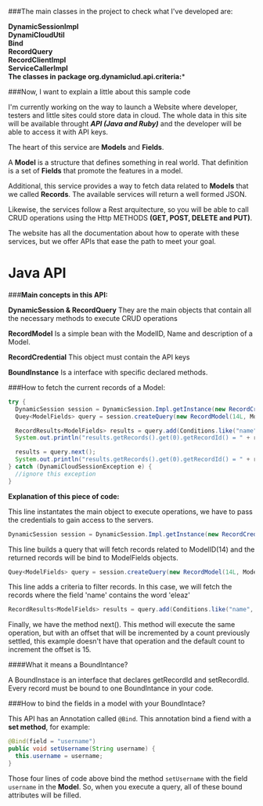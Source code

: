 ###The main classes in the project to check what I've developed are:

**DynamicSessionImpl**<br>
**DynamiCloudUtil**<br>
**Bind**<br>
**RecordQuery**<br>
**RecordClientImpl**<br>
**ServiceCallerImpl**<br>
**The classes in package org.dynamiclud.api.criteria:***

###Now, I want to explain a little about this sample code

I'm currently working on the way to launch a Website where developer, testers and little sites could store data in cloud.  The whole data in this site will be available throught **_API (Java and Ruby)_** and the developer will be able to access it with API keys.

The heart of this service are **Models** and **Fields**.

A **Model** is a structure that defines something in real world.  That definition is a set of **Fields** that promote the features in a model.

Additional, this service provides a way to fetch data related to **Models** that we called **Records**.  The available services will return a well formed JSON.

Likewise, the services follow a Rest arquitecture, so you will be able to call CRUD operations using the Http METHODS **(GET, POST, DELETE and PUT)**.

The website has all the documentation about how to operate with these services, but we offer APIs that ease the path to meet your goal.

# Java API

###**Main concepts in this API:**

**DynamicSession & RecordQuery**
They are the main objects that contain all the necessary methods to execute CRUD operations

**RecordModel**
Is a simple bean with the ModelID, Name and description of a Model. 

**RecordCredential**
This object must contain the API keys

**BoundInstance**
Is a interface with specific declared methods.

###How to fetch the current records of a Model:
```Java
try {
  DynamicSession session = DynamicSession.Impl.getInstance(new RecordCredential(CSK, ACI));
  Quey<ModelFields> query = session.createQuery(new RecordModel(14L, ModelFields.class));

  RecordResults<ModelFields> results = query.add(Conditions.like("name", "%eleaz%")).list();
  System.out.println("results.getRecords().get(0).getRecordId() = " + results.getRecords().get(0).getRecordId());

  results = query.next();
  System.out.println("results.getRecords().get(0).getRecordId() = " + results.getRecords().get(0).getRecordId());
} catch (DynamiCloudSessionException e) {
  //ignore this exception
}
```

**Explanation of this piece of code:**

This line instantates the main object to execute operations, we have to pass the credentials to gain access to the servers.<br>
```Java 
DynamicSession session = DynamicSession.Impl.getInstance(new RecordCredential(CSK, ACI));
```

This line builds a query that will fetch records related to ModelID(14) and the returned records will be bind to ModelFields objects.<br>
```Java 
Quey<ModelFields> query = session.createQuery(new RecordModel(14L, ModelFields.class));
```

This line adds a criteria to filter records. In this case, we will fetch the records where the field 'name' contains the word 'eleaz'
```Java 
RecordResults<ModelFields> results = query.add(Conditions.like("name", "%eleaz%")).list();
```

Finally, we have the method next(). This method will execute the same operation, but with an offset that will be incremented by a count previously settled, this example doesn't have that operation and the default count to increment the offset is 15.

####What it means a BoundIntance?

A BoundInstace is an interface that declares getRecordId and setRecordId.  Every record must be bound to one BoundIntance in your code.

###How to bind the fields in a model with your BoundIntace?

This API has an Annotation called `@Bind`.  This annotation bind a fiend with a **set method**, for example:

```Java 
@Bind(field = "username")
public void setUsername(String username) {
  this.username = username;
}
```
Those four lines of code above bind the method `setUsername` with the field `username` in the **Model**.  So, when you execute a query, all of these bound attributes will be filled.
